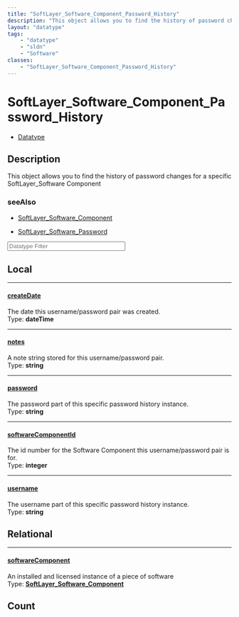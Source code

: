 ```yaml
---
title: "SoftLayer_Software_Component_Password_History"
description: "This object allows you to find the history of password changes for a specific SoftLayer_Software Component"
layout: "datatype"
tags:
    - "datatype"
    - "sldn"
    - "Software"
classes:
    - "SoftLayer_Software_Component_Password_History"
---
```


# SoftLayer_Software_Component_Password_History
<div id='service-datatype'>
    <ul id='sldn-reference-tabs'>
        <li id='datatype'> <a href='/reference/datatypes/SoftLayer_Software_Component_Password_History' >Datatype</a></li>
    </ul>
</div>

## Description 


This object allows you to find the history of password changes for a specific SoftLayer_Software Component 



### seeAlso

* [SoftLayer_Software_Component](/reference/services/SoftLayer_Software_Component )


* [SoftLayer_Software_Password](/reference/datatypes/SoftLayer_Software_Password )




<!-- Filer BEGIN -->
<div class="view-filters">
        <div class="clearfix">
            <div class="search-input-box">
                <input placeholder="Datatype Filter" onkeyup="titleSearch(inputId='prop-input', divId='properties', elementClass='prop-row')" 
                    type="text" id="prop-input" value="" size="30" maxlength="128" class="form-text">
            </div>
        </div>
</div>
<!-- Filer END -->

<div id="properties" class="content">
<div id="localProperties" class="prop-content" >

## Local
<div class="prop-row">

-----
[createDate]: #createdate
#### [createDate]
The date this username/password pair was created.  
<span class="type-label">Type: </span>**dateTime**  



</div>
<div class="prop-row">

-----
[notes]: #notes
#### [notes]
A note string stored for this username/password pair.  
<span class="type-label">Type: </span>**string**  



</div>
<div class="prop-row">

-----
[password]: #password
#### [password]
The password part of this specific password history instance.  
<span class="type-label">Type: </span>**string**  



</div>
<div class="prop-row">

-----
[softwareComponentId]: #softwarecomponentid
#### [softwareComponentId]
The id number for the Software Component this username/password pair is for.  
<span class="type-label">Type: </span>**integer**  



</div>
<div class="prop-row">

-----
[username]: #username
#### [username]
The username part of this specific password history instance.  
<span class="type-label">Type: </span>**string**  



</div>
</div>
<!-- LOCAL PROPERTY END -->

<div id="relationalProperties"  class="prop-content" >

## Relational
<div class="prop-row">

-----
[softwareComponent]: #softwarecomponent
#### [softwareComponent]
An installed and licensed instance of a piece of software  
<span class="type-label">Type: </span>**<a href='/reference/datatypes/SoftLayer_Software_Component'>SoftLayer_Software_Component </a>**  



</div>

## Count
</div>


